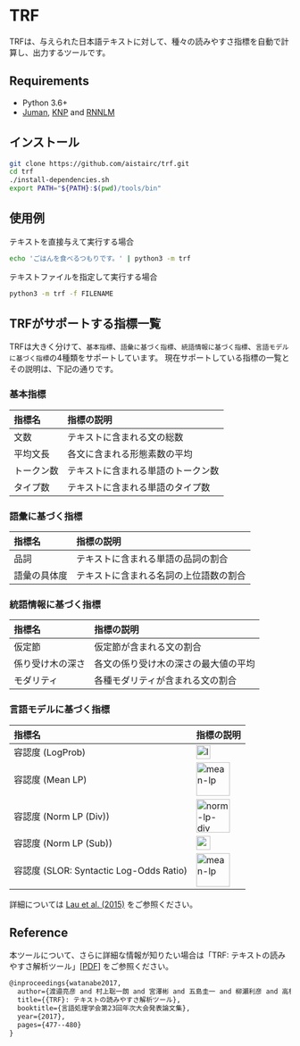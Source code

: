 # TRF
TRFは、与えられた日本語テキストに対して、種々の読みやすさ指標を自動で計算し、出力するツールです。

## Requirements

+ Python 3.6+
+ [Juman](http://nlp.ist.i.kyoto-u.ac.jp/index.php?JUMAN), [KNP](http://nlp.ist.i.kyoto-u.ac.jp/index.php?KNP) and [RNNLM](https://github.com/yandex/faster-rnnlm)

## インストール

```bash
git clone https://github.com/aistairc/trf.git
cd trf
./install-dependencies.sh
export PATH="${PATH}:$(pwd)/tools/bin"
```

## 使用例

テキストを直接与えて実行する場合
```bash
echo 'ごはんを食べるつもりです。' | python3 -m trf
```

テキストファイルを指定して実行する場合
```bash
python3 -m trf -f FILENAME
```

## TRFがサポートする指標一覧
TRFは大きく分けて、`基本指標`、`語彙に基づく指標`、`統語情報に基づく指標`、`言語モデルに基づく指標`の4種類をサポートしています。
現在サポートしている指標の一覧とその説明は、下記の通りです。

### 基本指標

| 指標名 | 指標の説明 |
|:-----------|:-----------|
| 文数       | テキストに含まれる文の総数   |
| 平均文長   | 各文に含まれる形態素数の平均 |
| トークン数 | テキストに含まれる単語のトークン数 |
| タイプ数   | テキストに含まれる単語のタイプ数 |

### 語彙に基づく指標

| 指標名 | 指標の説明 |
|:-----------|:-----------|
| 品詞 | テキストに含まれる単語の品詞の割合 |
| 語彙の具体度 | テキストに含まれる名詞の上位語数の割合 |

### 統語情報に基づく指標

| 指標名 | 指標の説明 |
|:-----------|:-----------|
| 仮定節 | 仮定節が含まれる文の割合 |
| 係り受け木の深さ | 各文の係り受け木の深さの最大値の平均 |
| モダリティ | 各種モダリティが含まれる文の割合 |

### 言語モデルに基づく指標

| 指標名 | 指標の説明 |
|:-----------|:-----------|
| 容認度 (LogProb) | <img src="https://latex.codecogs.com/svg.latex?\tiny&space;\log&space;P_\text{model}&space;\left(\xi\right)" title="logprob" height="25px"/> |
| 容認度 (Mean LP) | <img src="https://latex.codecogs.com/svg.latex?\tiny&space;\frac{\log&space;P_\text{model}&space;\left(\xi\right)}{\text{length}\left(\xi\right)}" title="mean-lp" height="60px"/> |
| 容認度 (Norm LP (Div))  | <img src="https://latex.codecogs.com/svg.latex?\tiny&space;\frac{\log&space;P_\text{model}&space;\left(\xi\right)}{\log&space;P_\text{unigram}\left(\xi\right)}" title="norm-lp-div" height="60px"/> |
| 容認度 (Norm LP (Sub))  | <img src="https://latex.codecogs.com/svg.latex?\tiny&space;\log&space;P_\text{model}&space;\left(\xi\right)-\log&space;P_\text{unigram}\left(\xi\right)" title="norm-lp-sub" height="25px"/> |
| 容認度 (SLOR: Syntactic Log-Odds Ratio)  | <img src="https://latex.codecogs.com/svg.latex?\tiny&space;\frac{\log&space;P_\text{model}&space;\left(\xi\right)-\log&space;P_\text{unigram}\left(\xi\right)}{\text{length}\left(\xi\right)}" title="mean-lp" height="60px"/> |

詳細については [Lau et al. (2015)](https://aclanthology.coli.uni-saarland.de/papers/P15-1156/p15-1156) をご参照ください。

## Reference
本ツールについて、さらに詳細な情報が知りたい場合は「TRF: テキストの読みやすさ解析ツール」[[PDF](http://www.anlp.jp/proceedings/annual_meeting/2017/pdf_dir/P6-6.pdf)] をご参照ください。

```tex
@inproceedings{watanabe2017,
  author={渡邉亮彦 and 村上聡一朗 and 宮澤彬 and 五島圭一 and 柳瀬利彦 and 高村大也 and 宮尾祐介},
  title={{TRF}: テキストの読みやすさ解析ツール},
  booktitle={言語処理学会第23回年次大会発表論文集},
  year={2017},
  pages={477--480}
}
```
